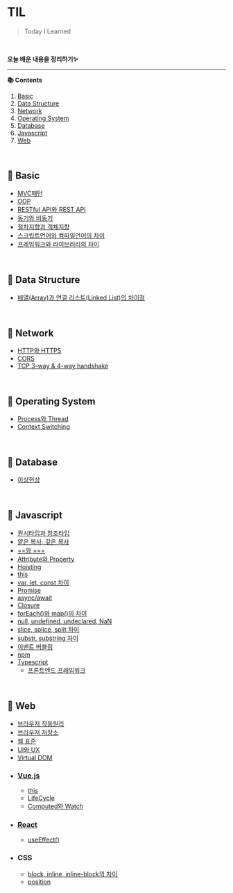 # TIL
> Today I Learned

<br>

**오늘 배운 내용을 정리하기✨**

---

**📚 Contents**
1. [Basic](#-basic)
2. [Data Structure](#-data-structure)
3. [Network](#-network)
4. [Operating System](#-operating-system)
5. [Database](#-database)
6. [Javascript](#-javascript)
7. [Web](#-web)

<br>
<!--
# 📌 Computer Science

<br>

# 📌 Algorithm

<br>
--!>

## 📌 Basic
- [MVC패턴](https://github.com/Haeun-Jung/TIL/blob/main/Basic/MVC_Pattern.md)
- [OOP](https://github.com/Haeun-Jung/TIL/blob/main/Basic/OOP.md)
- [RESTful API와 REST API](https://github.com/Haeun-Jung/TIL/blob/main/Basic/RESTful_API%26REST_API.md)
- [동기와 비동기](https://github.com/Haeun-Jung/TIL/blob/main/Basic/동기와_비동기.md)
- [절차지향과 객체지향](https://github.com/Haeun-Jung/TIL/blob/main/Basic/절차지향과_객체지향.md)
- [스크립트언어와 컴파일언어의 차이](https://github.com/Haeun-Jung/TIL/blob/main/Basic/스크립트언어와_컴파일언어.md)
- [프레임워크와 라이브러리의 차이](https://github.com/Haeun-Jung/TIL/blob/main/Basic/프레임워크와_라이브러리.md)

<br>

## 📌 Data Structure
- [배열(Array)과 연결 리스트(Linked List)의 차이점](https://github.com/Haeun-Jung/TIL/blob/main/DataStructure/Array%26LinkedList.md)

<br>

## 📌 Network
- [HTTP와 HTTPS](https://github.com/Haeun-Jung/TIL/blob/master/Network/HTTP&HTTPS.md)
- [CORS](https://github.com/Haeun-Jung/TIL/blob/master/Network/CORS.md)
- [TCP 3-way & 4-way handshake](https://github.com/Haeun-Jung/TIL/blob/master/Network/TCP_3-way_4-way_handshake.md)

<br>

## 📌 Operating System
- [Process와 Thread](https://github.com/Haeun-Jung/TIL/blob/master/OperatingSystem/Process&Thread.md)
- [Context Switching](https://github.com/Haeun-Jung/TIL/blob/main/OperatingSystem/Context_Switching.md)

<br>

## 📌 Database
- [이상현상](https://github.com/Haeun-Jung/TIL/blob/master/Database/이상현상.md)

<br>

## 📌 Javascript
  - [원시타입과 참조타입](https://github.com/Haeun-Jung/TIL/blob/master/Javascript/원시타입과_참조타입.md)
  - [얕은 복사, 깊은 복사](https://github.com/Haeun-Jung/TIL/blob/master/Javascript/얕은복사_깊은복사.md)
  - [==와 ===](https://github.com/Haeun-Jung/TIL/blob/master/Javascript/==&===.md)
  - [Attribute와 Property](https://github.com/Haeun-Jung/TIL/blob/master/Javascript/Attribute&Property.md)
  - [Hoisting](https://github.com/Haeun-Jung/TIL/blob/master/Javascript/Hoisting.md)
  - [this](https://github.com/Haeun-Jung/TIL/blob/master/Javascript/this.md)
  - [var, let, const 차이](https://github.com/Haeun-Jung/TIL/blob/master/Javascript/var&let&const.md)
  - [Promise](https://github.com/Haeun-Jung/TIL/blob/master/Javascript/Promise.md)
  - [async/await](https://github.com/Haeun-Jung/TIL/blob/master/Javascript/async&await.md)
  - [Closure](https://github.com/Haeun-Jung/TIL/blob/master/Javascript/Closure.md)
  - [forEach()와 map()의 차이](https://github.com/Haeun-Jung/TIL/blob/master/Javascript/forEach()&map().md)
  - [null, undefined, undeclared, NaN](https://github.com/Haeun-Jung/TIL/blob/master/Javascript/null&undefined&undeclared&NaN.md)
  - [slice, splice, split 차이](https://github.com/Haeun-Jung/TIL/blob/master/Javascript/slice&splice&split.md)
  - [substr, substring 차이](https://github.com/Haeun-Jung/TIL/blob/master/Javascript/substr&substring.md)
  - [이벤트 버블링](https://github.com/Haeun-Jung/TIL/blob/master/Javascript/이벤트버블링.md)
  - [npm](https://github.com/Haeun-Jung/TIL/blob/master/Javascript/npm.md)
  - [Typescript](https://github.com/Haeun-Jung/TIL/blob/master/Javascript/Typescript)
    - [프론트엔드 프레임워크](https://github.com/Haeun-Jung/TIL/blob/master/Javascript/Typescript/프론트엔드_프레임워크.md)

<br>

## 📌 Web
- [브라우저 작동원리](https://github.com/Haeun-Jung/TIL/blob/master/Web/브라우저_작동원리.md)
- [브라우저 저장소](https://github.com/Haeun-Jung/TIL/blob/master/Web/브라우저_저장소.md)
- [웹 표준](https://github.com/Haeun-Jung/TIL/blob/master/Web/Web-Standards.md)
- [UI와 UX](https://github.com/Haeun-Jung/TIL/blob/master/Web/UI&UX.md)
- [Virtual DOM](https://github.com/Haeun-Jung/TIL/blob/master/Web/VirtualDOM.md)
- ### [Vue.js](https://github.com/Haeun-Jung/TIL/blob/master/Web/Vue.js)
  - [this](https://github.com/Haeun-Jung/TIL/blob/master/Web/Vue.js/this.md)
  - [LifeCycle](https://github.com/Haeun-Jung/TIL/blob/master/Web/Vue.js/LifeCycle.md)
  - [Computed와 Watch](https://github.com/Haeun-Jung/TIL/blob/master/Web/Vue.js/Computed&Watch.md)
- ### [React](https://github.com/Haeun-Jung/TIL/blob/master/Web/React)
  - [useEffect()](https://github.com/Haeun-Jung/TIL/blob/master/Web/React/useEffect().md)
- ### CSS
  - [block, inline, inline-block의 차이](https://github.com/Haeun-Jung/TIL/blob/master/Web/CSS/block&inline&inline-block.md)
  - [position](https://github.com/Haeun-Jung/TIL/blob/master/Web/CSS/position.md)

<br>

<!--
# 📌 ETC

<br>
--!>
